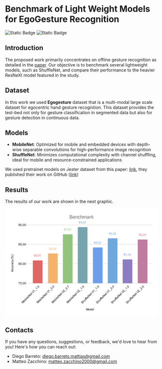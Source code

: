 # Benchmark of Light Weight Models for EgoGesture Recognition
![Static Badge](https://img.shields.io/badge/PyTorch-white?logo=pytorch&link=https%3A%2F%2Fpytorch.org%2Fdocs%2Fstable%2Findex.html)
![Static Badge](https://img.shields.io/badge/PyTorch_Lightning-%23792EE5?logo=lightning&link=https%3A%2F%2Flightning.ai%2Fdocs%2Foverview%2Fgetting-started)

## Introduction
The proposed work primarily concentrates on offline gesture recognition as detailed in the [paper](https://doi.org/10.48550/arXiv.1901.10323). Our objective is to benchmark several lightweight models, such as ShuffleNet, and compare their performance to the heavier ResNeXt model featured in the study.
## Dataset
In this work we used **Egogesture** dataset that is a multi-modal large scale dataset for egocentric hand gesture recognition. This dataset provides the test-bed not only for gesture classification in segmented data but also for gesture detection in continuous data.

## Models
- **MobileNet**: Optimized for mobile and embedded devices with depth-wise separable convolutions for high-performance image recognition
- **ShuffleNet**: Minimizes computational complexity with channel shuffling, ideal for mobile and resource-constrained applications

We used pretrainet models on Jester dataset from this paper: [link](https://arxiv.org/pdf/1904.02422), they published their work on GitHub ([link](https://github.com/okankop/Efficient-3DCNNs))


## Results
The results of our work are shown in the next graphic.

![Benchmark of the tested models](./readme_assets/Benchmark.svg)


## Contacts
If you have any questions, suggestions, or feedback, we'd love to hear from you! Here's how you can reach out:

- Diego Barreto: [diego.barreto.mattias@gmail.com](mailto:diego.barreto.mattias@gmail.com?subject=[GitHub]%20EgoGesture_Recognition)
- Matteo Zacchino: [matteo.zacchino2000@gmail.com](mailto:matteo.zacchino2000@gmail.com?subject=[GitHub]%20EgoGesture_Recognition)
